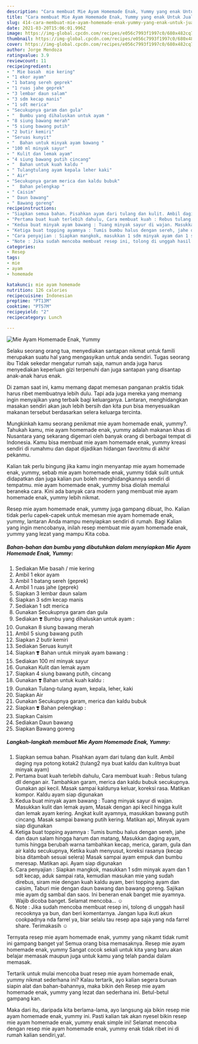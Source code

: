 ```yaml
---
description: "Cara membuat Mie Ayam Homemade Enak, Yummy yang enak Untuk Jualan"
title: "Cara membuat Mie Ayam Homemade Enak, Yummy yang enak Untuk Jualan"
slug: 414-cara-membuat-mie-ayam-homemade-enak-yummy-yang-enak-untuk-jualan
date: 2021-03-20T15:06:01.996Z
image: https://img-global.cpcdn.com/recipes/e056c7993f1997c0/680x482cq70/mie-ayam-homemade-enak-yummy-foto-resep-utama.jpg
thumbnail: https://img-global.cpcdn.com/recipes/e056c7993f1997c0/680x482cq70/mie-ayam-homemade-enak-yummy-foto-resep-utama.jpg
cover: https://img-global.cpcdn.com/recipes/e056c7993f1997c0/680x482cq70/mie-ayam-homemade-enak-yummy-foto-resep-utama.jpg
author: Jorge Mendoza
ratingvalue: 3.9
reviewcount: 11
recipeingredient:
- " Mie basah  mie kering"
- "1 ekor ayam"
- "1 batang sereh geprek"
- "1 ruas jahe geprek"
- "3 lembar daun salam"
- "3 sdm kecap manis"
- "1 sdt merica"
- "Secukupnya garam dan gula"
- "  Bumbu yang dihaluskan untuk ayam "
- "8 siung bawang merah"
- "5 siung bawang putih"
- "2 butir kemiri"
- "Seruas kunyit"
- "  Bahan untuk minyak ayam bawang "
- "100 ml minyak sayur"
- " Kulit dan lemak ayam"
- "4 siung bawang putih cincang"
- "  Bahan untuk kuah kaldu "
- " Tulangtulang ayam kepala leher kaki"
- " Air"
- "Secukupnya garam merica dan kaldu bubuk"
- "  Bahan pelengkap "
- " Caisim"
- " Daun bawang"
- " Bawang goreng"
recipeinstructions:
- "Siapkan semua bahan. Pisahkan ayam dari tulang dan kulit. Ambil daging nya potong kotak2 (tulang2 nya buat kaldu dan kulitnya buat minyak ayam)"
- "Pertama buat kuah terlebih dahulu, Cara membuat kuah : Rebus tulang dll dengan air. Tambahkan garam, merica dan kaldu bubuk secukupnya. Gunakan api kecil. Masak sampai kaldunya keluar, koreksi rasa. Matikan kompor. Kaldu ayam siap digunakan"
- "Kedua buat minyak ayam bawang : Tuang minyak sayur di wajan. Masukkan kulit dan lemak ayam, Masak dengan api kecil hingga kulit dan lemak ayam kering. Angkat kulit ayamnya, masukkan bawang putih cincang. Masak sampai bawang putih kering. Matikan api, Minyak ayam siap digunakan"
- "Ketiga buat topping ayamnya : Tumis bumbu halus dengan sereh, jahe dan daun salam hingga harum dan matang, Masukkan daging ayam, tumis hingga berubah warna tambahkan kecap, merica, garam, gula dan air kaldu secukupnya, Ketika kuah menyusut, koreksi rasanya (kecap bisa ditambah sesuai selera) Masak sampai ayam empuk dan bumbu meresap. Matikan api. Ayam siap digunakan"
- "Cara penyajian : Siapkan mangkok, masukkan 1 sdm minyak ayam dan 1 sdt kecap, aduk sampai rata, kemudian masukan mie yang sudah direbus, siram mie dengan kuah kaldu ayam, beri topping ayam dan caisim, Taburi mie dengan daun bawang dan bawang goreng. Sajikan mie ayam dg sambal dan saos. Ini beneran enak banget mie ayamnya. Wajib dicoba banget. Selamat mencoba... ☺️"
- "Note : Jika sudah mencoba membuat resep ini, tolong di unggah hasil recooknya ya bun, dan beri komentarnya. Jangan lupa ikuti akun cookpadnya nda farrel ya, biar selalu tau resep apa saja yang nda farrel share. Terimakasih ☺️"
categories:
- Resep
tags:
- mie
- ayam
- homemade

katakunci: mie ayam homemade 
nutrition: 126 calories
recipecuisine: Indonesian
preptime: "PT13M"
cooktime: "PT57M"
recipeyield: "2"
recipecategory: Lunch

---
```



![Mie Ayam Homemade Enak, Yummy](https://img-global.cpcdn.com/recipes/e056c7993f1997c0/680x482cq70/mie-ayam-homemade-enak-yummy-foto-resep-utama.jpg)

Selaku seorang orang tua, menyediakan santapan nikmat untuk famili merupakan suatu hal yang mengasyikan untuk anda sendiri. Tugas seorang ibu Tidak sekedar mengatur rumah saja, namun anda juga harus menyediakan keperluan gizi terpenuhi dan juga santapan yang disantap anak-anak harus enak.

Di zaman  saat ini, kamu memang dapat memesan panganan praktis tidak harus ribet membuatnya lebih dulu. Tapi ada juga mereka yang memang ingin menyajikan yang terbaik bagi keluarganya. Lantaran, menghidangkan masakan sendiri akan jauh lebih bersih dan kita pun bisa menyesuaikan makanan tersebut berdasarkan selera keluarga tercinta. 



Mungkinkah kamu seorang penikmat mie ayam homemade enak, yummy?. Tahukah kamu, mie ayam homemade enak, yummy adalah makanan khas di Nusantara yang sekarang digemari oleh banyak orang di berbagai tempat di Indonesia. Kamu bisa membuat mie ayam homemade enak, yummy kreasi sendiri di rumahmu dan dapat dijadikan hidangan favoritmu di akhir pekanmu.

Kalian tak perlu bingung jika kamu ingin menyantap mie ayam homemade enak, yummy, sebab mie ayam homemade enak, yummy tidak sulit untuk didapatkan dan juga kalian pun boleh menghidangkannya sendiri di tempatmu. mie ayam homemade enak, yummy bisa diolah memalui beraneka cara. Kini ada banyak cara modern yang membuat mie ayam homemade enak, yummy lebih nikmat.

Resep mie ayam homemade enak, yummy juga gampang dibuat, lho. Kalian tidak perlu capek-capek untuk memesan mie ayam homemade enak, yummy, lantaran Anda mampu menyiapkan sendiri di rumah. Bagi Kalian yang ingin mencobanya, inilah resep membuat mie ayam homemade enak, yummy yang lezat yang mampu Kita coba.

<!--inarticleads1-->

##### Bahan-bahan dan bumbu yang dibutuhkan dalam menyiapkan Mie Ayam Homemade Enak, Yummy:

1. Sediakan  Mie basah / mie kering
1. Ambil 1 ekor ayam
1. Ambil 1 batang sereh (geprek)
1. Ambil 1 ruas jahe (geprek)
1. Siapkan 3 lembar daun salam
1. Siapkan 3 sdm kecap manis
1. Sediakan 1 sdt merica
1. Gunakan Secukupnya garam dan gula
1. Sediakan  ❣️ Bumbu yang dihaluskan untuk ayam :
1. Gunakan 8 siung bawang merah
1. Ambil 5 siung bawang putih
1. Siapkan 2 butir kemiri
1. Sediakan Seruas kunyit
1. Siapkan  ❣️ Bahan untuk minyak ayam bawang :
1. Sediakan 100 ml minyak sayur
1. Gunakan  Kulit dan lemak ayam
1. Siapkan 4 siung bawang putih, cincang
1. Gunakan  ❣️ Bahan untuk kuah kaldu :
1. Gunakan  Tulang-tulang ayam, kepala, leher, kaki
1. Siapkan  Air
1. Gunakan Secukupnya garam, merica dan kaldu bubuk
1. Siapkan  ❣️ Bahan pelengkap :
1. Siapkan  Caisim
1. Sediakan  Daun bawang
1. Siapkan  Bawang goreng




<!--inarticleads2-->

##### Langkah-langkah membuat Mie Ayam Homemade Enak, Yummy:

1. Siapkan semua bahan. Pisahkan ayam dari tulang dan kulit. Ambil daging nya potong kotak2 (tulang2 nya buat kaldu dan kulitnya buat minyak ayam)
1. Pertama buat kuah terlebih dahulu, Cara membuat kuah : Rebus tulang dll dengan air. Tambahkan garam, merica dan kaldu bubuk secukupnya. Gunakan api kecil. Masak sampai kaldunya keluar, koreksi rasa. Matikan kompor. Kaldu ayam siap digunakan
1. Kedua buat minyak ayam bawang : Tuang minyak sayur di wajan. Masukkan kulit dan lemak ayam, Masak dengan api kecil hingga kulit dan lemak ayam kering. Angkat kulit ayamnya, masukkan bawang putih cincang. Masak sampai bawang putih kering. Matikan api, Minyak ayam siap digunakan
1. Ketiga buat topping ayamnya : Tumis bumbu halus dengan sereh, jahe dan daun salam hingga harum dan matang, Masukkan daging ayam, tumis hingga berubah warna tambahkan kecap, merica, garam, gula dan air kaldu secukupnya, Ketika kuah menyusut, koreksi rasanya (kecap bisa ditambah sesuai selera) Masak sampai ayam empuk dan bumbu meresap. Matikan api. Ayam siap digunakan
1. Cara penyajian : Siapkan mangkok, masukkan 1 sdm minyak ayam dan 1 sdt kecap, aduk sampai rata, kemudian masukan mie yang sudah direbus, siram mie dengan kuah kaldu ayam, beri topping ayam dan caisim, Taburi mie dengan daun bawang dan bawang goreng. Sajikan mie ayam dg sambal dan saos. Ini beneran enak banget mie ayamnya. Wajib dicoba banget. Selamat mencoba... ☺️
1. Note : Jika sudah mencoba membuat resep ini, tolong di unggah hasil recooknya ya bun, dan beri komentarnya. Jangan lupa ikuti akun cookpadnya nda farrel ya, biar selalu tau resep apa saja yang nda farrel share. Terimakasih ☺️




Ternyata resep mie ayam homemade enak, yummy yang nikamt tidak rumit ini gampang banget ya! Semua orang bisa memasaknya. Resep mie ayam homemade enak, yummy Sangat cocok sekali untuk kita yang baru akan belajar memasak maupun juga untuk kamu yang telah pandai dalam memasak.

Tertarik untuk mulai mencoba buat resep mie ayam homemade enak, yummy nikmat sederhana ini? Kalau tertarik, ayo kalian segera buruan siapin alat dan bahan-bahannya, maka bikin deh Resep mie ayam homemade enak, yummy yang lezat dan sederhana ini. Betul-betul gampang kan. 

Maka dari itu, daripada kita berlama-lama, ayo langsung aja bikin resep mie ayam homemade enak, yummy ini. Pasti kalian tak akan nyesel bikin resep mie ayam homemade enak, yummy enak simple ini! Selamat mencoba dengan resep mie ayam homemade enak, yummy enak tidak ribet ini di rumah kalian sendiri,ya!.


